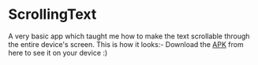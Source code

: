 # ScrollingText
A very basic app which taught me how to make the text scrollable through the entire device's screen.
This is how it looks:-
Download the [APK]() from here to see it on your device :)
